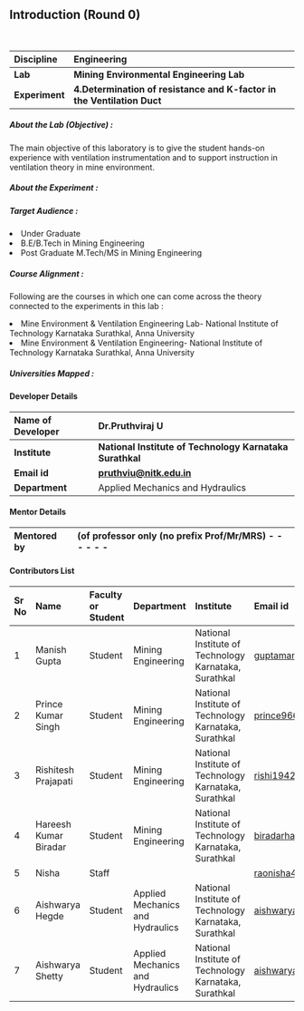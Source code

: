 ## Introduction (Round 0)

<br>

<b>Discipline | <b>Engineering
:--|:--|
<b> Lab | <b>  Mining Environmental Engineering Lab
<b> Experiment| <b> 4.Determination of resistance and K-factor in the Ventilation Duct

<h5> About the Lab (Objective) : </h5>

The main objective of this laboratory is to give the student hands-on experience with ventilation instrumentation and to support instruction in ventilation theory in mine environment.

<h5> About the Experiment : </h5>

<h5> Target Audience : </h5>
<li>Under Graduate</li>
<li>B.E/B.Tech in Mining Engineering</li>
<li>Post Graduate M.Tech/MS in Mining Engineering</li>

<h5> Course Alignment : </h5>

Following are the courses in which one can come across the theory connected to the experiments in this lab :
<li>Mine Environment & Ventilation Engineering Lab- National Institute of Technology Karnataka Surathkal, Anna University</li>
<li>Mine Environment & Ventilation Engineering- National Institute of Technology Karnataka Surathkal, Anna University</li>
<h5> Universities Mapped : </h5>

#### Developer Details

<b>Name of Developer</b>  | <b> Dr.Pruthviraj U</b>
:--|:--|
<b> Institute</b>  | <b> National Institute of Technology Karnataka Surathkal</b>
<b> Email id</b> |     <b> pruthviu@nitk.edu.in</b>
<b> Department | Applied Mechanics and Hydraulics

#### Mentor Details

<b>Mentored by | <b> (of professor only (no prefix Prof/Mr/MRS) - - - - - -
:--|:--|

#### Contributors List

Sr No | Name | Faculty or Student | Department| Institute | Email id
:--|:--|:--|:--|:--|:--|
1 | Manish Gupta | Student | Mining Engineering | National Institute of Technology Karnataka, Surathkal | guptamanish870@gmail.com
2 | Prince Kumar Singh | Student | Mining Engineering | National Institute of Technology Karnataka, Surathkal |prince96611@gmail.com
3 | Rishitesh Prajapati | Student | Mining Engineering| National Institute of Technology Karnataka, Surathkal |rishi19420000@gmail.com
4 | Hareesh Kumar Biradar | Student | Mining Engineering | National Institute of Technology Karnataka, Surathkal |biradarhareesh@gmail.com
5 | Nisha | Staff | | |raonisha46@gmail.com
6 | Aishwarya Hegde | Student | Applied Mechanics and Hydraulics | National Institute of Technology Karnataka, Surathkal |aishwaryahegde29@gmail.com
7 | Aishwarya Shetty | Student | Applied Mechanics and Hydraulics | National Institute of Technology Karnataka, Surathkal |aishwarya.shetty1995@gmail.com
